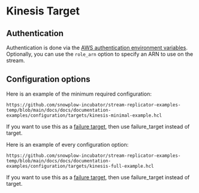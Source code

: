 # Kinesis Target

## Authentication

Authentication is done via the [AWS authentication environment variables](https://docs.aws.amazon.com/cli/latest/userguide/cli-configure-envvars.html). Optionally, you can use the `role_arn` option to specify an ARN to use on the stream.


## Configuration options

Here is an example of the minimum required configuration:

```hcl reference
https://github.com/snowplow-incubator/stream-replicator-examples-temp/blob/main/docs/docs/documentation-examples/configuration/targets/kinesis-minimal-example.hcl
```

If you want to use this as a [failure target](/docs/pipeline-components-and-applications/stream-replicator/concepts/failure-model.md#failure-targets), then use failure_target instead of target.

Here is an example of every configuration option:

```hcl reference
https://github.com/snowplow-incubator/stream-replicator-examples-temp/blob/main/docs/docs/documentation-examples/configuration/targets/kinesis-full-example.hcl
```

If you want to use this as a [failure target](/docs/pipeline-components-and-applications/stream-replicator/concepts/failure-model.md#failure-targets), then use failure_target instead of target.